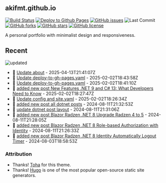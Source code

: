 ## akifmt.github.io

[![Build Status](https://img.shields.io/endpoint.svg?url=https%3A%2F%2Factions-badge.atrox.dev%2Fakifmt%2Fakifmt.github.io%2Fbadge%3Fref%3Dsource-v4&style=flat)](https://actions-badge.atrox.dev/akifmt/akifmt.github.io/goto?ref=source-v4) [![Deploy to Github Pages](https://github.com/akifmt/akifmt.github.io/actions/workflows/deploy-to-gh-pages.yaml/badge.svg)](https://github.com/akifmt/akifmt.github.io/actions/workflows/deploy-to-gh-pages.yaml)
[![GitHub issues](https://img.shields.io/github/issues/akifmt/akifmt.github.io)](https://github.com/akifmt/akifmt.github.io/issues) ![Last Commit](https://img.shields.io/github/last-commit/hugo-toha/hugo-toha.github.io) [![GitHub forks](https://img.shields.io/github/forks/akifmt/akifmt.github.io)](https://github.com/akifmt/akifmt.github.io/network)
[![GitHub stars](https://img.shields.io/github/stars/akifmt/akifmt.github.io)](https://github.com/akifmt/akifmt.github.io/stargazers)
[![GitHub license](https://img.shields.io/github/license/akifmt/akifmt.github.io)](https://github.com/akifmt/akifmt.github.io/blob/master/LICENSE)

A personal portfolio with minimalist design and responsiveness.


## Recent

<!-- Latest_Commits_Start -->
![updated](https://img.shields.io/badge/Updated-Sun%20Apr%2013%202025%2021%3A42%3A53%20GMT%2B0000%20(Coordinated%20Universal%20Time)-blue.svg)
- :page_facing_up: [Update about](https://github.com/akifmt/akifmt.github.io/commit/241db7da85449a9c774249dabd5695c8bebd00f3) - 2025-04-13T21:41:07Z 
- :page_facing_up: [Update deploy-to-gh-pages.yaml](https://github.com/akifmt/akifmt.github.io/commit/7f367d960302290d17d124e1292c4aeaeead9b3e) - 2025-02-02T18:43:58Z 
- :page_facing_up: [Update deploy-to-gh-pages.yaml](https://github.com/akifmt/akifmt.github.io/commit/06ade47c0abd24853813c43feb1e9e82595db8d9) - 2025-02-02T18:41:10Z 
- :page_facing_up: [added new post New Features .NET 9 and C# 13: What Developers Need to Know](https://github.com/akifmt/akifmt.github.io/commit/b811ee38de30353301327cfd5bf61c8adbb50269) - 2025-02-02T18:27:47Z 
- :page_facing_up: [Update config and site.yaml](https://github.com/akifmt/akifmt.github.io/commit/375b9e3e8249b66eb86276b42dc42db7fe483cc6) - 2025-02-02T18:26:34Z 
- :page_facing_up: [added new post all dotnet posts](https://github.com/akifmt/akifmt.github.io/commit/19dcc96b51cc5dd7ce03c3ec49e4d748c9f93946) - 2024-08-11T21:32:53Z 
- :page_facing_up: [update dotnet post layout](https://github.com/akifmt/akifmt.github.io/commit/abc3b20f8705ad69030e397d2fec8d3cf9e47e0a) - 2024-08-11T21:31:06Z 
- :page_facing_up: [added new post Blazor Radzen .NET 8 Upgrade Radzen 4 to 5](https://github.com/akifmt/akifmt.github.io/commit/c5a10fba7964afed243e1519d70aa58dce27449f) - 2024-08-11T21:28:05Z 
- :page_facing_up: [added new post Blazor Radzen .NET 8 Role-based Authorization with Identity](https://github.com/akifmt/akifmt.github.io/commit/65d98218b51059e97933fa3961841e30e3927518) - 2024-08-11T21:26:33Z 
- :page_facing_up: [added new post Blazor Radzen .NET 8 Identity Automatically Logout Timer](https://github.com/akifmt/akifmt.github.io/commit/843660f5f40aff6f451314ef204e88ca3eedf8af) - 2024-08-03T18:58:53Z 
<!-- Latest_Commits_End -->

### Attribution

- Thanks! [Toha](https://github.com/hugo-toha/toha) for this theme.
- Thanks! [Hugo](https://gohugo.io/) is one of the most popular open-source static site generators.
